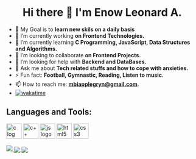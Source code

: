 <h1 style = "text-align: center;"> Hi there 👋 I'm Enow Leonard A.</h1>

- 🎯 My Goal is to **learn new skils on a daily basis**
- 🔭 I’m currently working **on Frontend Technologies.**
- 🌱 I’m currently learning **C Programming, JavaScript, Data Structures and Algorithms.**
- 👯 I’m looking to collaborate **on Frontend Projects.**
- 🤔 I’m looking for help with **Backend and DataBases.**
- 💬 Ask me about **Tech related stuffs and how to cope with anxieties.**
- ⚡ Fun fact: **Football, Gymnastic, Reading, Listen to music.**
- 📫 How to reach me: **mbiapplegryn@gmail.com**.
- [![wakatime](https://wakatime.com/badge/user/fe1b1813-7f16-4123-9eaf-33ae3ce68d18.svg)](https://wakatime.com/@fe1b1813-7f16-4123-9eaf-33ae3ce68d18)
<!--
<h2>Connect with me:</h2>
-->

<h2 align="left">Languages and Tools:</h2>
<p align="left">
  <a href="https://www.geeksforgeeks.org/c-programming-language/?ref=ghm"><img src="https://upload.wikimedia.org/wikipedia/commons/1/18/C_Programming_Language.svg" alt="c log" width="40" height="40"/></a>
  <a href="https://www.geeksforgeeks.org/c-plus-plus/?ref=ghm"><img src="https://upload.wikimedia.org/wikipedia/commons/1/18/ISO_C%2B%2B_Logo.svg" alt="c++ logo" width="40" height="40"/></a> 
<a href="https://javascript.info/"><img src="https://upload.wikimedia.org/wikipedia/commons/9/99/Unofficial_JavaScript_logo_2.svg" alt="js logo" width="40" height="40"></a>
<a href="https://www.w3schools.com/html/"><img src="https://upload.wikimedia.org/wikipedia/commons/3/38/HTML5_Badge.svg" alt="html5 logo" width="40" height="40"></a>
<a href="https://www.w3schools.com/css/"><img src="https://upload.wikimedia.org/wikipedia/commons/d/d5/CSS3_logo_and_wordmark.svg" alt="css3 logo" width="40" height="40"></a></p>

<a href="https://github.com/anuraghazra/github-readme-stats">
    <img src="https://github-readme-stats.vercel.app/api/top-langs/?username=KaptainCS3&theme=tokyonight&layout=compact&hide_border=true&langs_count=6"/>
</a>
<!--
<a href="https://github.com/anuraghazra/github-readme-stats">
    <img src="https://github-readme-stats.vercel.app/api?username=KaptainCS3&count_private=true&show_icons=true&theme=tokyonight&hide_border=true">
</a>
-->

<a href="ttps://github.com/anuraghazra/github-readme-stats">
    <img align="center" src="https://github-readme-stats.vercel.app/api/wakatime?username=KaptainCS3&theme=tokyonight&hide_border=true&line_height=30/"> 
</a>
<a href="https://git.io/streak-stats">
    <img align="center" src="https://github-readme-streak-stats.herokuapp.com/?user=KaptainCS3&theme=tokyonight&hide_border=true&format=[Y.]n.j"/>
</a>

<!--
**KaptainCS3/KaptainCS3** is a ✨ _special_ ✨ repository because its `README.md` (this file) appears on your GitHub profile.

Here are some ideas to get you started:
- 
- 
- 😄 Pronouns: ...
-  ...
-->
